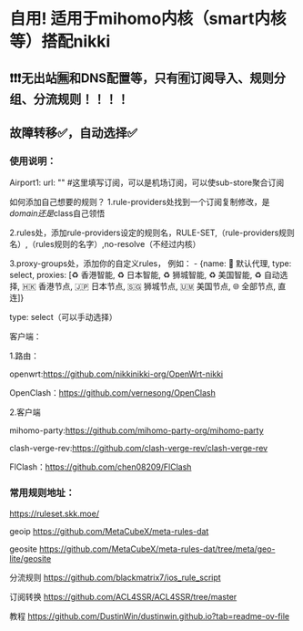 # 自用! 适用于mihomo内核（smart内核等）搭配nikki
## ❗❗❗无出站🈚和DNS配置等，只有🈶订阅导入、规则分组、分流规则！！！！
## 故障转移✅，自动选择✅
### 使用说明：
  Airport1:
    url: "" #这里填写订阅，可以是机场订阅，可以使sub-store聚合订阅

如何添加自己想要的规则？
1.rule-providers处找到一个订阅复制修改，是*domain还是*class自己领悟

2.rules处，添加rule-providers设定的规则名，RULE-SET,（rule-providers规则名）,（rules规则的名字）,no-resolve（不经过内核）

3.proxy-groups处，添加你的自定义rules，
例如：  - {name: 🚀 默认代理, type: select, proxies: [♻️ 香港智能, ♻️ 日本智能, ♻️ 狮城智能, ♻️ 美国智能, ♻️ 自动选择, 🇭🇰 香港节点, 🇯🇵 日本节点, 🇸🇬 狮城节点, 🇺🇲 美国节点, 🌐 全部节点, 直连]}

type: select（可以手动选择）

客户端：

1.路由：

openwrt:https://github.com/nikkinikki-org/OpenWrt-nikki

OpenClash：https://github.com/vernesong/OpenClash


2.客户端

mihomo-party:https://github.com/mihomo-party-org/mihomo-party

clash-verge-rev:https://github.com/clash-verge-rev/clash-verge-rev

FlClash：https://github.com/chen08209/FlClash


### 常用规则地址：
https://ruleset.skk.moe/

geoip https://github.com/MetaCubeX/meta-rules-dat

geosite https://github.com/MetaCubeX/meta-rules-dat/tree/meta/geo-lite/geosite

分流规则 https://github.com/blackmatrix7/ios_rule_script

订阅转换 https://github.com/ACL4SSR/ACL4SSR/tree/master

教程 https://github.com/DustinWin/dustinwin.github.io?tab=readme-ov-file
